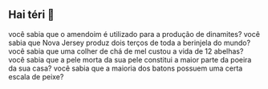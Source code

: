 ## Hai téri 👋
  você sabia que o amendoim é utilizado para a produção de dinamites?
  você sabia que Nova Jersey produz dois terços de toda a berinjela do mundo?
  você sabia que uma colher de chá de mel custou a vida de 12 abelhas?
  você sabia que a pele morta da sua pele constitui a maior parte da poeira da sua casa?
  você sabia que a maioria dos batons possuem uma certa escala de peixe?
